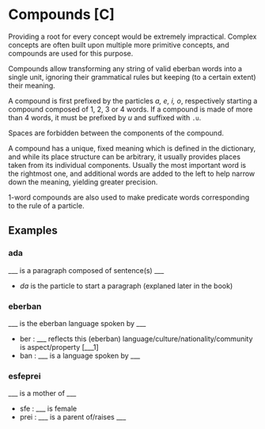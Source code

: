 # Compounds [C]

Providing a root for every concept would be extremely impractical.
Complex concepts are often built upon multiple more primitive concepts, and compounds
are used for this purpose.

Compounds allow transforming any string of valid eberban words into a single
unit, ignoring their grammatical rules but keeping (to a certain extent) their meaning.

A compound is first prefixed by the particles *a, e, i, o*, respectively
starting a compound composed of 1, 2, 3 or 4 words. If a compound is made of more than
4 words, it must be prefixed by *u* and suffixed with `.u`.

Spaces are forbidden between the components of the compound.

A compound has a unique, fixed meaning which is defined in the dictionary, and
while its place structure can be arbitrary, it usually provides places taken
from its individual components. Usually the most important word is the rightmost one,
and additional words are added to the left to help narrow down the meaning, yielding greater precision.

1-word compounds are also used to make predicate words corresponding to the
rule of a particle.

## Examples

### ada
___ is a paragraph composed of sentence(s) ___

- *da* is the particle to start a paragraph (explaned later in the book)

### eberban
___ is the eberban language spoken by ___

- ber : ___ reflects this (eberban) language/culture/nationality/community is aspect/property [___1]
- ban : ___ is a language spoken by ___

### esfeprei
___ is a mother of ___

- sfe : ___ is female
- prei : ___ is a parent of/raises ___
    